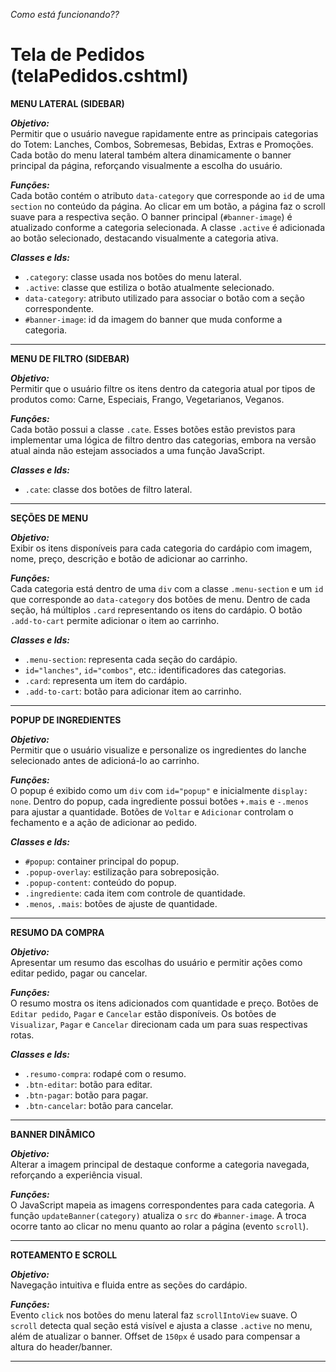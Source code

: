 *Como está funcionando??* 
# **Tela de Pedidos (telaPedidos.cshtml)**  

**MENU LATERAL (SIDEBAR)**  

***Objetivo:***  
Permitir que o usuário navegue rapidamente entre as principais categorias do Totem: Lanches, Combos, Sobremesas, Bebidas, Extras e Promoções. Cada botão do menu lateral também altera dinamicamente o banner principal da página, reforçando visualmente a escolha do usuário.  

***Funções:***  
Cada botão contém o atributo `data-category` que corresponde ao `id` de uma `section` no conteúdo da página. Ao clicar em um botão, a página faz o scroll suave para a respectiva seção. O banner principal (`#banner-image`) é atualizado conforme a categoria selecionada. A classe `.active` é adicionada ao botão selecionado, destacando visualmente a categoria ativa.

***Classes e Ids:***  
- `.category`: classe usada nos botões do menu lateral.
- `.active`: classe que estiliza o botão atualmente selecionado.
- `data-category`: atributo utilizado para associar o botão com a seção correspondente.
- `#banner-image`: id da imagem do banner que muda conforme a categoria.

---
**MENU DE FILTRO (SIDEBAR)**  

***Objetivo:***  
Permitir que o usuário filtre os itens dentro da categoria atual por tipos de produtos como: Carne, Especiais, Frango, Vegetarianos, Veganos.

***Funções:***  
Cada botão possui a classe `.cate`. Esses botões estão previstos para implementar uma lógica de filtro dentro das categorias, embora na versão atual ainda não estejam associados a uma função JavaScript.

***Classes e Ids:***  
- `.cate`: classe dos botões de filtro lateral.

---

**SEÇÕES DE MENU**  

***Objetivo:***  
Exibir os itens disponíveis para cada categoria do cardápio com imagem, nome, preço, descrição e botão de adicionar ao carrinho.

***Funções:***  
Cada categoria está dentro de uma `div` com a classe `.menu-section` e um `id` que corresponde ao `data-category` dos botões de menu. Dentro de cada seção, há múltiplos `.card` representando os itens do cardápio. O botão `.add-to-cart` permite adicionar o item ao carrinho.

***Classes e Ids:***  
- `.menu-section`: representa cada seção do cardápio.
- `id="lanches"`, `id="combos"`, etc.: identificadores das categorias.
- `.card`: representa um item do cardápio.
- `.add-to-cart`: botão para adicionar item ao carrinho.

---

**POPUP DE INGREDIENTES**  

***Objetivo:***  
Permitir que o usuário visualize e personalize os ingredientes do lanche selecionado antes de adicioná-lo ao carrinho.

***Funções:***  
O popup é exibido como um `div` com `id="popup"` e inicialmente `display: none`. Dentro do popup, cada ingrediente possui botões `+.mais` e `-.menos` para ajustar a quantidade. Botões de `Voltar` e `Adicionar` controlam o fechamento e a ação de adicionar ao pedido.

***Classes e Ids:***  
- `#popup`: container principal do popup.
- `.popup-overlay`: estilização para sobreposição.
- `.popup-content`: conteúdo do popup.
- `.ingrediente`: cada item com controle de quantidade.
- `.menos`, `.mais`: botões de ajuste de quantidade.

---

**RESUMO DA COMPRA**  

***Objetivo:***  
Apresentar um resumo das escolhas do usuário e permitir ações como editar pedido, pagar ou cancelar.

***Funções:***  
O resumo mostra os itens adicionados com quantidade e preço. Botões de `Editar pedido`, `Pagar` e `Cancelar` estão disponíveis.
Os botões de `Visualizar`, `Pagar` e `Cancelar` direcionam cada um para suas respectivas rotas.

***Classes e Ids:***  
- `.resumo-compra`: rodapé com o resumo.
- `.btn-editar`: botão para editar.
- `.btn-pagar`: botão para pagar.
- `.btn-cancelar`: botão para cancelar.

---

**BANNER DINÂMICO**  

***Objetivo:***  
Alterar a imagem principal de destaque conforme a categoria navegada, reforçando a experiência visual.

***Funções:***  
O JavaScript mapeia as imagens correspondentes para cada categoria. A função `updateBanner(category)` atualiza o `src` do `#banner-image`. A troca ocorre tanto ao clicar no menu quanto ao rolar a página (evento `scroll`).

---

**ROTEAMENTO E SCROLL**  

***Objetivo:***  
Navegação intuitiva e fluida entre as seções do cardápio.

***Funções:***  
Evento `click` nos botões do menu lateral faz `scrollIntoView` suave. O `scroll` detecta qual seção está visível e ajusta a classe `.active` no menu, além de atualizar o banner. Offset de `150px` é usado para compensar a altura do header/banner.

---